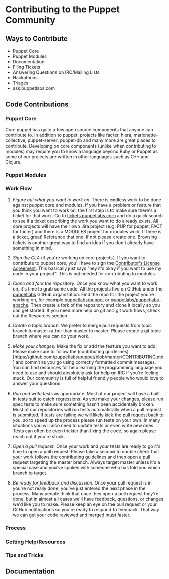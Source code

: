 # Contributing to the Puppet Community

## Ways to Contribute

* Puppet Core
* Puppet Modules
* Documentation
* Filing Tickets
* Answering Questions on IRC/Mailing Lists
* Hackathons
* Triages
* ask.puppetlabs.com

## Code Contributions

### Puppet Core

Core puppet has quite a few open source components that anyone can contribute to. In addition to puppet, projects
like facter, hiera, marionette-collective, puppet-server, puppet-db and many more are great places to contribute. Developing
on core components (unlike when contributing to modules) may require you to know a language beyond Ruby or Puppet
as some of our projects are written in other languages such as C++ and Clojure.

### Puppet Modules

### Work Flow

1. *Figure out what you want to work on.* There is endless work to be done against puppet core and modules. If you have
a problem or feature that you think you want to work on, the first step is to make sure there's a ticket for that work.
Go to [tickets.puppetlabs.com](https://tickets.puppetlabs.com/) and do a quick search to see if a ticket describing the
work you want to do already exists. All core projects will have their own Jira project (e.g. PUP for puppet, FACT for facter)
and there is a MODULES project for modules work. If there is a ticket, great! Reference that one. If not please create one.
Browsing tickets is another great way to find an idea if you don't already have something in mind.

2. *Sign the CLA* (if you're working on core projects). If you want to contribute to puppet core, you'll have to sign
the [Contributor's License Agreement](https://cla.puppetlabs.com). This basically just says "hey it's okay if you want
to use my code in your project". This is not needed for contributing to modules.

3. *Clone and fork the repository*. Once you know what you want to work on, it's time to grab some code. All the projects
live on GitHub under the [puppetlabs](https://github.com/puppetlabs) GitHub organization. Find the repo for the project
you're working on, for example [puppetlabs/puppet](https://github.com/puppetlabs/puppet) or
[puppetlabs/puppetlabs-apache](https://github.com/puppetlabs/puppetlabs-apache). Then create a fork of the repository
and clone it locally so you can get started. If you need more help on git and git work flows, check out the Resources
section.

4. *Create a topic branch.* We prefer to merge pull requests from topic branch to master rather than master to master.
Please create a git topic branch where you can do your work.

5. *Make your changes.* Make the fix or add the feature you want to add. Please make sure to follow the
(contributing guidelines)[https://github.com/puppetlabs/puppet/blob/master/CONTRIBUTING.md] and commit as you go using
correctly formatted commit messages. You can find resources for help learning the programming language you need to use
and should absolutely ask for help on IRC if you're feeling stuck. Our community is full of helpful friendly people
who would love to answer your questions.

6. *Run and write tests* as appropriate. Most of our project will have a built in tests suit to catch regressions. As
you make your changes, please run spec tests to make sure something hasn't been accidentally broken. Most of our
repositories will run tests automatically when a pull request is submitted. If tests are failing we will likely kick
the pull request back to you, so to speed up the process please run tests on your own.  In many situations
you will also need to update tests or even write new ones. Tests can often be even trickier than fixing the code,
so again please reach out if you're stuck.

7. *Open a pull request.* Once your work and your tests are ready to go it's time to open a pull request! Please
take a second to double check that your work follows the contributing guidelines and then open a pull request
targeting the master branch. Always target master unless it's a special case and you've spoken with someone
who has told you which branch to target.

8. *Be ready for feedback and discussion.* Once your pull request is in you're not really done, you've just entered the
next phase in the process. Many people think that once they open a pull request they're done, but in almost all cases
we'll have feedback, questions, or changes we'd like you to make. Please keep an eye on the pull request or your GitHub
notifications so you're ready to respond to feedback. That way we can get your code reviewed and merged must faster.


### Process

### Getting Help/Resources

### Tips and Tricks

## Documentation
